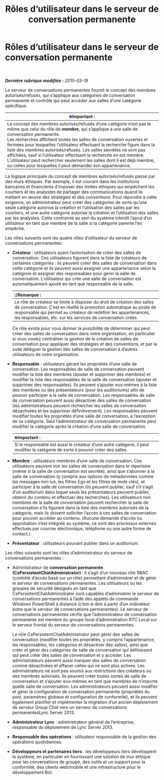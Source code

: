 ﻿---
title: Rôles d’utilisateur dans le serveur de conversation permanente
TOCTitle: Rôles d’utilisateur dans le serveur de conversation permanente
ms:assetid: 343a0563-9ca5-4ad0-b4f3-a72f1d7f1a81
ms:mtpsurl: https://technet.microsoft.com/fr-fr/library/JJ676774(v=OCS.15)
ms:contentKeyID: 49891306
ms.date: 05/20/2016
mtps_version: v=OCS.15
ms.translationtype: HT
---

# Rôles d’utilisateur dans le serveur de conversation permanente

 

_**Dernière rubrique modifiée :** 2015-03-19_

Le serveur de conversations permanentes fournit le concept des membres autorisés/refusés, qui s’applique aux catégories de conversation permanente et contrôle qui peut accéder aux salles d’une catégorie spécifique.

<table>
<thead>
<tr class="header">
<th><img src="images/Gg425917.important(OCS.15).gif" title="important" alt="important" />Important :</th>
</tr>
</thead>
<tbody>
<tr class="odd">
<td>Le concept des membres autorisés/refusés d’une catégorie n’est pas le même que celui du rôle de <strong>membre</strong>, qui s’applique à une salle de conversation permanente.<br />
Les recherches affichent toutes les salles de conversation ouvertes et fermées pour lesquelles l’utilisateur effectuant la recherche figure dans la liste des membres autorisés/refusés. Les salles secrètes ne sont pas affichées, sauf si l’utilisateur effectuant la recherche en est membre. L’utilisateur peut rechercher seulement les salles dont il est déjà membre, ou celles pour lesquelles il peut demander son appartenance.</td>
</tr>
</tbody>
</table>


La logique principale du concept de membres autorisés/refusés passe par des murs éthiques. Par exemple, il est courant dans les institutions bancaires et financières d’imposer des limites éthiques qui empêchent les courtiers et les analystes de partager des communications quand ils mettent en œuvre des stratégies et des conventions. Pour répondre à cette exigence, un administrateur peut créer des catégories de sorte qu’une seule catégorie autorise la création et l’utilisation des salles par les courtiers, et une autre catégorie autorise la création et l’utilisation des salles par les analystes. Cette contrainte au sein du système interdit l’ajout d’un utilisateur en tant que membre de la salle si la catégorie parente l’en empêche.

Les rôles suivants sont les quatre rôles d’utilisateur du serveur de conversations permanentes:

  - **Créateur** : utilisateurs ayant l’autorisation de créer des salles de conversation. Ces utilisateurs figurent dans la liste de créateurs de certaines catégories : ils peuvent créer des salles de conversation dans cette catégorie et ils peuvent aussi assigner une appartenance selon la catégorie et assigner des responsables pour gérer la salle de conversation. L’utilisateur qui crée une salle de conversation est automatiquement ajouté en tant que responsable de la salle.
    
    <table>
    <thead>
    <tr class="header">
    <th><img src="images/Gg398920.note(OCS.15).gif" title="note" alt="note" />Remarque :</th>
    </tr>
    </thead>
    <tbody>
    <tr class="odd">
    <td>Le rôle de créateur se limite à disposer du droit de création des salles de conversation. C’est en réalité la promotion automatique au poste de responsable qui permet au créateur de redéfinir les appartenances, les responsables, etc. sur les services de conversation créés.</td>
    </tr>
    </tbody>
    </table>
    
    Ce rôle existe pour vous donner la possibilité de déterminer qui peut créer des salles de conversation dans votre organisation, en particulier si vous voulez centraliser la gestion de la création de salles de conversation pour appliquer des stratégies et des conventions, et par la suite déléguer la gestion des salles de conversation à d’autres utilisateurs de votre organisation.

  - **Responsable** : utilisateurs gérant les propriétés d’une salle de conversation. Les responsables de salle de conversation peuvent modifier la liste des membres (ajouter et supprimer des membres) et modifier la liste des responsables de la salle de conversation (ajouter et supprimer des responsables). Ils peuvent s’ajouter eux-mêmes à la liste des membres ou des présentateurs (pour les auditoriums) afin de pouvoir participer à la salle de conversation. Les responsables de salle de conversation peuvent aussi désactiver des salles de conversation (les administrateurs peuvent rechercher les salles de conversation désactivées et les supprimer définitivement). Les responsables peuvent modifier toutes les propriétés d’une salle de conversation, à l’exception de sa catégorie. Seul l’administrateur de conversation permanente peut modifier la catégorie après la création d’une salle de conversation.
    
    <table>
    <thead>
    <tr class="header">
    <th><img src="images/Gg425917.important(OCS.15).gif" title="important" alt="important" />Important :</th>
    </tr>
    </thead>
    <tbody>
    <tr class="odd">
    <td>Si le responsable est aussi le créateur d’une autre catégorie, il peut modifier la catégorie de sorte à pouvoir créer des salles.</td>
    </tr>
    </tbody>
    </table>


  - **Membre** : utilisateurs membres d’une salle de conversation. Ces utilisateurs peuvent voir les salles de conversation dans le répertoire (même si la salle de conversation est secrète), ainsi que s’abonner à la salle de conversation (y compris aux options de métadonnées comme les messages non lus, les filtres Ego et les filtres de mots clés), et participer à la salle de conversation (ils peuvent publier, sauf s’il s’agit d’un auditorium dans lequel seuls les présentateurs peuvent publier, obtenir du contenu et effectuer des recherches). Les utilisateurs non membres de la salle de conversation peuvent rechercher la salle de conversation s’ils figurent dans la liste des membres autorisés de la catégorie, mais ils doivent solliciter l’accès à ces salles de conversation pour pouvoir accéder au contenu. (Aucune demande d’accès ou approbation n’est intégrée au système, ce sont des processus externes effectués par courrier électronique, téléphone ou une autre forme de contact.).

  - **Présentateur** : utilisateurs pouvant publier dans un auditorium.

Les rôles suivants sont les rôles d’administrateur du serveur de conversations permanentes :

  - Administrateur de **conversation permanente (CsPersistentChatAdministrator)** : il s’agit d’un nouveau rôle RBAC (contrôle d’accès basé sur un rôle) permettant d’administrer et de gérer le serveur de conversations permanentes. Les utilisateurs ou les groupes de sécurité désignés en tant que CsPersistentChatAdministrator sont capables d’administrer le serveur de conversations permanentes à l’aide des applets de commande Windows PowerShell à distance (c’est-à-dire à partir d’un ordinateur autre que le serveur de conversations permanentes). Le serveur de conversations permanentes vérifie que l’administrateur de conversation permanente est membre du groupe local d’administration RTC Local sur le serveur frontal du serveur de conversations permanentes.
    
    Le rôle CsPersistentChatAdministrator peut gérer des salles de conversation (modifier toutes les propriétés, y compris l’appartenance, les responsables, les catégories et désactiver des salles), ainsi que créer et gérer des catégories de salle de conversation qui définissent qui peut créer des salles de conversation et y accéder. Les administrateurs peuvent aussi marquer des salles de conversation comme désactivées et effacer celles qui ne sont plus actives. Les administrateurs ne sont pas soumis aux restrictions des créateurs ou des membres autorisés. Ils peuvent créer toutes sortes de salle de conversation et s’ajouter eux-mêmes en tant que membres de n’importe quelle salle de conversation. Les administrateurs peuvent aussi modifier et gérer la configuration de conversation permanente (propriétés du pool, paramètres globaux et configuration de conformité), et ils peuvent également planifier et implémenter la migration d’un ancien déploiement de serveur Group Chat vers un serveur de conversations permanentesLync Server 2013.

  - **Administrateur Lync** : administrateur général de l’entreprise, responsable du déploiement de Lync Server 2013.

  - **Responsable des opérations** : utilisateur responsable de la gestion des opérations quotidiennes.

  - **Développeurs et partenaires tiers** : les développeurs tiers développent le système, en particulier en fournissant une solution de mur éthique pour les conversations de groupe, des outils et un support pour la conformité, des clients web/mobile et une infrastructure pour le développement Bot.

